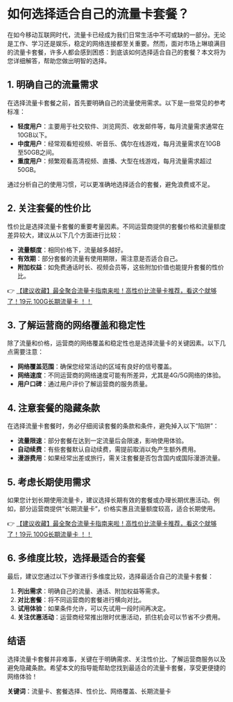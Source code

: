 # 如何选择适合自己的流量卡套餐？

在如今移动互联网时代，流量卡已经成为我们日常生活中不可或缺的一部分。无论是工作、学习还是娱乐，稳定的网络连接都至关重要。然而，面对市场上琳琅满目的流量卡套餐，许多人都会感到困惑：到底该如何选择适合自己的套餐？本文将为您详细解答，帮助您做出明智的选择。

## 1. 明确自己的流量需求

在选择流量卡套餐之前，首先要明确自己的流量使用需求。以下是一些常见的参考标准：

- **轻度用户**：主要用于社交软件、浏览网页、收发邮件等，每月流量需求通常在10GB以下。
- **中度用户**：经常观看短视频、听音乐、偶尔在线游戏，每月流量需求在10GB至50GB之间。
- **重度用户**：频繁观看高清视频、直播、大型在线游戏，每月流量需求超过50GB。

通过分析自己的使用习惯，可以更准确地选择适合的套餐，避免浪费或不足。

## 2. 关注套餐的性价比

性价比是选择流量卡套餐的重要考量因素。不同运营商提供的套餐价格和流量额度差异较大，建议从以下几个方面进行比较：

- **流量额度**：相同价格下，流量越多越好。
- **有效期**：部分套餐的流量有使用期限，需注意是否适合自己。
- **附加权益**：如免费通话时长、视频会员等，这些附加价值也能提升套餐的性价比。

👉 [【建议收藏】最全聚合流量卡指南来啦！高性价比流量卡推荐，看这个就够了！19元 100G长期流量卡 ！！](https://bit.ly/Liuliangka)

## 3. 了解运营商的网络覆盖和稳定性

除了流量和价格，运营商的网络覆盖和稳定性也是选择流量卡的关键因素。以下几点需要注意：

- **网络覆盖范围**：确保您经常活动的区域有良好的信号覆盖。
- **网络速度**：不同运营商的网络速度可能有所差异，尤其是4G/5G网络的体验。
- **用户口碑**：通过用户评价了解运营商的服务质量。

## 4. 注意套餐的隐藏条款

在选择流量卡套餐时，务必仔细阅读套餐的条款和条件，避免掉入以下“陷阱”：

- **流量限速**：部分套餐在达到一定流量后会限速，影响使用体验。
- **自动续费**：有些套餐默认自动续费，需提前取消以免产生额外费用。
- **漫游费用**：如果经常出差或旅行，需关注套餐是否包含国内或国际漫游流量。

## 5. 考虑长期使用需求

如果您计划长期使用流量卡，建议选择长期有效的套餐或办理长期优惠活动。例如，部分运营商提供“长期流量卡”，价格实惠且流量额度较高，适合长期使用。

👉 [【建议收藏】最全聚合流量卡指南来啦！高性价比流量卡推荐，看这个就够了！19元 100G长期流量卡 ！！](https://bit.ly/Liuliangka)

## 6. 多维度比较，选择最适合的套餐

最后，建议您通过以下步骤进行多维度比较，选择最适合自己的流量卡套餐：

1. **列出需求**：明确自己的流量、通话、附加权益等需求。
2. **对比套餐**：将不同运营商的套餐进行横向对比。
3. **试用体验**：如果条件允许，可以先试用一段时间再决定。
4. **关注优惠活动**：运营商经常推出限时优惠活动，抓住机会可以节省不少费用。

## 结语

选择流量卡套餐并非难事，关键在于明确需求、关注性价比、了解运营商服务以及避免隐藏条款。希望本文的指导能帮助您找到最适合的流量卡套餐，享受更便捷的网络体验！

**关键词**：流量卡、套餐选择、性价比、网络覆盖、长期流量卡